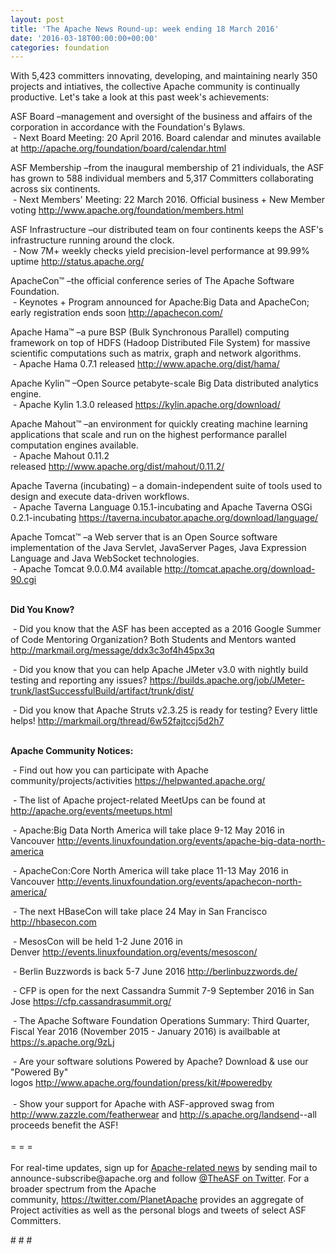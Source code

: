 ```yaml
---
layout: post
title: 'The Apache News Round-up: week ending 18 March 2016'
date: '2016-03-18T00:00:00+00:00'
categories: foundation
---
```

<p>With 5,423 committers innovating, developing, and maintaining nearly 350 projects and intiatives, the collective Apache community is continually productive. Let's take a look at this past week's achievements:</p> 
  <div>ASF Board –management and oversight of the business and affairs of the corporation in accordance with the Foundation's Bylaws.<br />&nbsp;- Next Board Meeting: 20 April 2016. Board calendar and minutes available at <a href="http://apache.org/foundation/board/calendar.html">http://apache.org/foundation/board/calendar.html</a><br /></div> 
  <p>ASF Membership&nbsp;–from the inaugural membership of 21 individuals, the ASF has grown to 588 individual members and 5,317 Committers collaborating across six continents.<br />&nbsp;- Next Members' Meeting: 22 March 2016. Official business + New Member voting&nbsp;<a href="http://www.apache.org/foundation/members.html">http://www.apache.org/foundation/members.html</a></p> 
  <div> 
    <p>ASF Infrastructure –our distributed team on four continents keeps the ASF's infrastructure running around the clock.<br />&nbsp;- Now 7M+ weekly checks yield precision-level performance at 99.99% uptime <a href="http://status.apache.org/">http://status.apache.org/</a></p> 
  </div> 
  <div> 
    <p><a href="http://status.apache.org/"></a>ApacheCon™ –the official conference series of The Apache Software Foundation. <br />&nbsp;-&nbsp;Keynotes + Program announced for Apache:Big Data and ApacheCon; early registration ends soon&nbsp;<a href="http://apachecon.com/">http://apachecon.com/</a></p> 
  </div> 
  <div> 
    <p>Apache Hama™ –a pure BSP (Bulk Synchronous Parallel) computing framework on top of HDFS (Hadoop Distributed File System) for massive scientific computations such as matrix, graph and network algorithms.<br />&nbsp;- Apache Hama 0.7.1 released&nbsp;<a href="http://www.apache.org/dist/hama/">http://www.apache.org/dist/hama/</a></p> 
    <p>Apache Kylin™ –Open Source petabyte-scale Big Data distributed analytics engine.<br />&nbsp;- Apache Kylin 1.3.0 released&nbsp;<a href="https://kylin.apache.org/download/">https://kylin.apache.org/download/</a></p> 
    <p>Apache Mahout™ –an environment for quickly creating machine learning applications that scale and run on the highest performance parallel computation engines available.<br />&nbsp;- Apache Mahout 0.11.2 released&nbsp;<a href="http://www.apache.org/dist/mahout/0.11.2/">http://www.apache.org/dist/mahout/0.11.2/</a></p> 
    <p>Apache Taverna (incubating)&nbsp;–&nbsp;a domain-independent suite of tools used to design and execute data-driven workflows.<br />&nbsp;-&nbsp;Apache Taverna Language 0.15.1-incubating and Apache Taverna OSGi 0.2.1-incubating&nbsp;<a href="https://taverna.incubator.apache.org/download/language/">https://taverna.incubator.apache.org/download/language/</a></p> 
    <p>Apache Tomcat™ –a Web server that is an Open Source software implementation of the Java Servlet, JavaServer Pages, Java Expression Language and Java WebSocket technologies.<br />&nbsp;- Apache Tomcat 9.0.0.M4 available&nbsp;<a href="http://tomcat.apache.org/download-90.cgi">http://tomcat.apache.org/download-90.cgi</a><br /><br /></p> 
    <p><strong>Did You Know?</strong></p> 
  </div> 
  <div> 
    <p>&nbsp;- Did you know that the ASF&nbsp;has been accepted as a 2016 Google Summer of Code Mentoring Organization? Both Students and Mentors wanted <a href="http://markmail.org/message/ddx3c3of4h45px3q">http://markmail.org/message/ddx3c3of4h45px3q</a></p> 
    <p><a href="http://markmail.org/message/ddx3c3of4h45px3q"></a>&nbsp;- Did you know that you can help Apache JMeter v3.0 with nightly build testing and reporting any issues? <a href="https://builds.apache.org/job/JMeter-trunk/lastSuccessfulBuild/artifact/trunk/dist/">https://builds.apache.org/job/JMeter-trunk/lastSuccessfulBuild/artifact/trunk/dist/</a></p> 
  </div> 
  <div>&nbsp;- Did you know that Apache Struts v2.3.25 is ready for testing? Every little helps!&nbsp;<a href="http://markmail.org/thread/6w52fajtccj5d2h7">http://markmail.org/thread/6w52fajtccj5d2h7</a></div> 
  <div> 
    <div> 
      <p><strong><br />Apache Community Notices:</strong></p> 
      <p>&nbsp;- Find out how you can participate with Apache community/projects/activities <a href="https://helpwanted.apache.org/">https://helpwanted.apache.org/</a><b></b></p> 
      <p>&nbsp;- The list of Apache project-related MeetUps can be found at <a href="http://apache.org/events/meetups.html">http://apache.org/events/meetups.html</a></p> 
      <p>&nbsp;- Apache:Big Data North America will take place 9-12 May 2016 in Vancouver&nbsp;<a href="http://events.linuxfoundation.org/events/apache-big-data-north-america">http://events.linuxfoundation.org/events/apache-big-data-north-america</a></p> 
    </div> 
    <p>&nbsp;- ApacheCon:Core North America will take place 11-13 May 2016 in Vancouver&nbsp;<a href="http://events.linuxfoundation.org/events/apachecon-north-america/">http://events.linuxfoundation.org/events/apachecon-north-america/</a></p> 
    <p>&nbsp;- The next HBaseCon will take place 24 May in San Francisco <a href="http://hbasecon.com/">http://hbasecon.com</a></p> 
    <p>&nbsp;- MesosCon will be held 1-2 June 2016 in Denver&nbsp;<a href="http://events.linuxfoundation.org/events/mesoscon/">http://events.linuxfoundation.org/events/mesoscon/</a></p> 
    <p>&nbsp;- Berlin Buzzwords is back 5-7 June 2016 <a href="http://berlinbuzzwords.de/">http://berlinbuzzwords.de/</a></p> 
    <p>&nbsp;- CFP is open for the next Cassandra Summit 7-9 September 2016 in San Jose <a href="https://cfp.cassandrasummit.org/">https://cfp.cassandrasummit.org/</a> </p> 
    <div> 
      <p>&nbsp;- The Apache Software Foundation Operations Summary: Third Quarter, Fiscal Year 2016 (November 2015 - January 2016) is availbable at <a href="https://s.apache.org/9zLj">https://s.apache.org/9zLj</a></p> 
    </div> 
    <div>&nbsp;- Are your software solutions Powered by Apache? Download &amp; use our &quot;Powered By&quot; logos&nbsp;<a href="http://www.apache.org/foundation/press/kit/#poweredby">http://www.apache.org/foundation/press/kit/#poweredby</a></div> 
    <div><br /></div> 
    <div>&nbsp;- Show your support for Apache with ASF-approved swag from <a href="http://www.zazzle.com/featherwear">http://www.zazzle.com/featherwear</a> and&nbsp;<a href="http://s.apache.org/landsend">http://s.apache.org/landsend</a>--all proceeds benefit the ASF!&nbsp;</div> 
    <div><br /></div> 
    <div>= = =</div> 
    <div><br /></div> 
    <div>For real-time updates, sign up for <a href="http://apache.org/foundation/mailinglists.html#foundation-announce">Apache-related news</a> by sending mail to announce-subscribe@apache.org and follow <a href="https://twitter.com/TheASF">@TheASF on Twitter</a>. For a broader spectrum from the Apache community,&nbsp;<a href="http://s.apache.org/landsend">https://twitter.com/PlanetApache</a> provides an aggregate of Project activities as well as the personal blogs and tweets of select ASF Committers.</div> 
  </div> 
  <p># # # &nbsp;</p>
